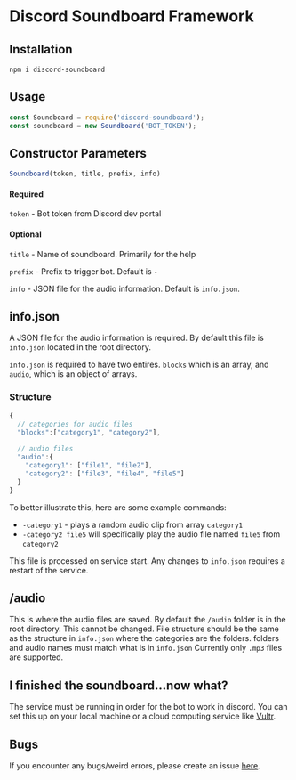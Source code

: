 # Discord Soundboard Framework

## Installation
```
npm i discord-soundboard
```

## Usage
```javascript
const Soundboard = require('discord-soundboard');
const soundboard = new Soundboard('BOT_TOKEN');
```

## Constructor Parameters
```javascript
Soundboard(token, title, prefix, info)
```
#### Required
`token` - Bot token from Discord dev portal

#### Optional
`title` - Name of soundboard. Primarily for the help

`prefix` - Prefix to trigger bot. Default is `-`

`info` - JSON file for the audio information. Default is `info.json`.

## info.json
A JSON file for the audio information is required. By default this file is `info.json` located in the root directory.

`info.json` is required to have two entires. `blocks` which is an array, and `audio`, which is an object of arrays.

### Structure
```javascript
{
  // categories for audio files
  "blocks":["category1", "category2"],
  
  // audio files
  "audio":{
    "category1": ["file1", "file2"],
    "category2": ["file3", "file4", "file5"]
  }
}
```
To better illustrate this, here are some example commands:
- `-category1` - plays a random audio clip from array `category1`
- `-category2 file5` will specifically play the audio file named `file5` from `category2`

This file is processed on service start. Any changes to `info.json` requires a restart of the service.

## /audio
This is where the audio files are saved. By default the `/audio` folder is in the root directory. This cannot be changed. 
File structure should be the same as the structure in `info.json` where the categories are the folders. folders and audio names must match what is in `info.json`
Currently only `.mp3` files are supported.

## I finished the soundboard...now what?
The service must be running in order for the bot to work in discord. 
You can set this up on your local machine or a cloud computing service like [Vultr](https://www.vultr.com/?ref=8713720).

## Bugs
If you encounter any bugs/weird errors, please create an issue [here](https://github.com/ttse76/discord-soundboard/issues).
